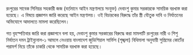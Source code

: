 রংপুরের সাবেক সিনিয়র সহকারী জজ (বর্তমানে আইন মন্ত্রণালয়ে সংযুক্ত) দেবাংশু কুমার সরকারকে সাময়িক বরখাস্ত করা হয়েছে। এ বিষয়ে প্রজ্ঞাপন জারি করেছে আইন মন্ত্রণালয়। ওই বিচারকের বিরুদ্ধে তাঁর স্ত্রী যৌতুক দাবি ও নির্যাতনের অভিযোগে আদালতে মামলা করেছিলেন।

গত বৃহস্পতিবার জারি করা প্রজ্ঞাপনে বলা হয়, দেবাংশু কুমার সরকারের বিরুদ্ধে করা মামলাটি রংপুরের নারী ও শিশু নির্যাতন দমন ট্রাইব্যুনাল-১ আমলে নেওয়ায় বাংলাদেশ জুডিশিয়াল সার্ভিস (শৃঙ্খলা) বিধিমালা অনুযায়ী সুপ্রিমের কোর্টের পরামর্শ নিয়ে তাঁকে চাকরি থেকে সাময়িক বরখাস্ত করা হয়েছে।
